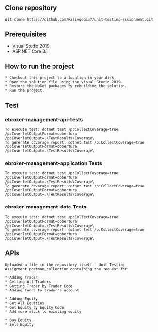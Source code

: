 ## Clone repository
```
git clone https://github.com/Rajivgogia7/unit-testing-assignment.git

```
## Prerequisites

* Visual Studio 2019
* ASP.NET Core 3.1

## How to run the project
```
* Checkout this project to a location in your disk.
* Open the solution file using the Visual Studio 2019.
* Restore the NuGet packages by rebuilding the solution.
* Run the project.
```
## Test

### ebroker-management-api-Tests
```
To execute test: dotnet test /p:CollectCoverage=true /p:CoverletOutputFormat=cobertura /p:CoverletOutput=.\TestResults\Coverage\
To generate coverage report: dotnet test /p:CollectCoverage=true /p:CoverletOutputFormat=cobertura /p:CoverletOutput=.\TestResults\Coverage\
```

### ebroker-management-application.Tests
```
To execute test: dotnet test /p:CollectCoverage=true /p:CoverletOutputFormat=cobertura /p:CoverletOutput=.\TestResults\Coverage\
To generate coverage report: dotnet test /p:CollectCoverage=true /p:CoverletOutputFormat=cobertura /p:CoverletOutput=.\TestResults\Coverage\
```

### ebroker-management-data-Tests
```
To execute test: dotnet test /p:CollectCoverage=true /p:CoverletOutputFormat=cobertura /p:CoverletOutput=.\TestResults\Coverage\
To generate coverage report: dotnet test /p:CollectCoverage=true /p:CoverletOutputFormat=cobertura /p:CoverletOutput=.\TestResults\Coverage\
```

## APIs
```
Uploaded a file in the repository itself - Unit Testing Assignment.postman_collection containing the request for:

* Adding Trader
* Getting All Traders
* Getting Trader by Trader Code
* Adding funds to trader's account

* Adding Equity
* Get All Equities
* Get Equity by Equity Code
* Add more stock to existing equity

* Buy Equity
* Sell Equity

```
